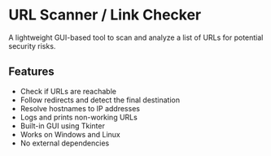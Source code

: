 # URL Scanner / Link Checker

A lightweight GUI-based tool to scan and analyze a list of URLs for potential security risks.

## Features

- Check if URLs are reachable
- Follow redirects and detect the final destination
- Resolve hostnames to IP addresses
- Logs and prints non-working URLs
- Built-in GUI using Tkinter
- Works on Windows and Linux
- No external dependencies
